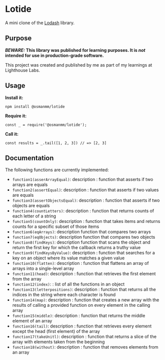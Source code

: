 # Lotide

A mini clone of the [Lodash](https://lodash.com) library.

## Purpose

**_BEWARE:_ This library was published for learning purposes. It is _not_ intended for use in production-grade software.**

This project was created and published by me as part of my learnings at Lighthouse Labs. 

## Usage

**Install it:**

`npm install @osmanmm/lotide`

**Require it:**

`const _ = require('@osmanmm/lotide');`

**Call it:**

`const results = _.tail([1, 2, 3]) // => [2, 3]`

## Documentation

The following functions are currently implemented:

* `function1(asserArrayEqual)`: description : function that asserts if two arrays are equals
* `function2(assertEqual)`: description : function that asserts if two values are equals
* `function3(assertObjectsEqual)`: description : function that asserts if two objects are equals
* `function4(countLetters)`: description : function that returns counts of each letter of a string
* `function5(countOnly)`: description : function that takes items and returns counts for a specific subset of those items
* `function6(eqArrays)`: description function that compares two arrays
* `function7(eqObjects)`: description function that compares two objects
* `function8(findKeys)`: description function that scans the object and return the first key for which the callback returns a truthy value
* `function9(findKeysByValue)`: description : function that searches for a key on an object where its value matches a given value
* `function10(flatten)`: description : function that flattens an array of arrays into a single-level array
* `function11(head)`: description : function that retrieves the first element from the array
* `function12(index)`: : list of all the functions in an object
* `function13(letterpositions)`: description : function that returns all the indices in the string where each character is found
* `function14(map)`: description : function that creates a new array with the results of calling a provided function on every element in the calling array
* `function15(middle)`: description : function that returns the middle element of an array
* `function16(tail)`: description : function that retrieves every element except the head (first element) of the array
* `function17(takeUnitl)`: description : function that returns a slice of the array with elements taken from the beginning
* `function18(without)`: description : function that removes elements from an array



